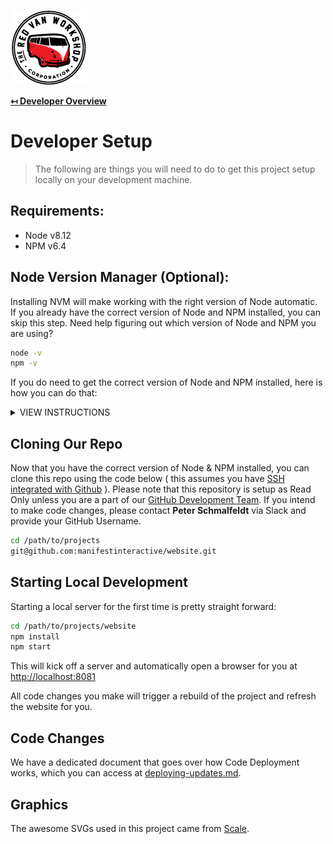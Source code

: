 ![Logo](img/logo.png "Logo")

**[↤ Developer Overview](../README.md)**

Developer Setup
===

> The following are things you will need to do to get this project setup locally on your development machine.

Requirements:
---

* Node v8.12
* NPM v6.4

Node Version Manager (Optional):
---

Installing NVM will make working with the right version of Node automatic. If you already have the correct version of Node and NPM installed, you can skip this step.  Need help figuring out which version of Node and NPM you are using?

```bash
node -v
npm -v
```

If you do need to get the correct version of Node and NPM installed, here is how you can do that:

<details><summary>VIEW INSTRUCTIONS</summary>
<p>

1. **[Install NVM](https://github.com/creationix/nvm#installation)**
2. Add the following code to the very bottom of your profile (~/.bash_profile, ~/.zshrc, ~/.profile, or ~/.bashrc).

    ```bash
    export NVM_DIR="$HOME/.nvm"
    [ -s "$NVM_DIR/nvm.sh" ] && \. "$NVM_DIR/nvm.sh"  # This loads nvm
    [ -s "$NVM_DIR/bash_completion" ] && \. "$NVM_DIR/bash_completion"  # This loads nvm bash_completion

    # This will load the version of node referenced in the .nvmrc file within a project
    autoload -U add-zsh-hook
    load-nvmrc() {
      local node_version="$(nvm version)"
      local nvmrc_path="$(nvm_find_nvmrc)"

      if [ -n "$nvmrc_path" ]; then
        local nvmrc_node_version=$(nvm version "$(cat "${nvmrc_path}")")

        if [ "$nvmrc_node_version" = "N/A" ]; then
          nvm install
        elif [ "$nvmrc_node_version" != "$node_version" ]; then
          nvm use
        fi
      elif [ "$node_version" != "$(nvm version default)" ]; then
        echo "Reverting to nvm default version"
        nvm use default
      fi
    }
    add-zsh-hook chpwd load-nvmrc
    load-nvmrc
    ```

3. Now, you need to reload your terminal, so you can either close it & reopen it, or run something like `source ~/.zshrc` for the file you edited
4. Lastly, you need to add the version of node this project is going to use:

    ```bash
    nvm install 8.12.0
    nvm use 8.12.0
    ```
</p>
</details>

Cloning Our Repo
---

Now that you have the correct version of Node & NPM installed, you can clone this repo using the code below ( this assumes you have [SSH integrated with Github](https://help.github.com/articles/adding-a-new-ssh-key-to-your-github-account/) ). Please note that this repository is setup as Read Only unless you are a part of our [GitHub Development Team](https://github.com/orgs/manifestinteractive/teams/developers).  If you intend to make code changes, please contact **Peter Schmalfeldt** via Slack and provide your GitHub Username.

```bash
cd /path/to/projects
git@github.com:manifestinteractive/website.git
```

Starting Local Development
---

Starting a local server for the first time is pretty straight forward:

```bash
cd /path/to/projects/website
npm install
npm start
```

This will kick off a server and automatically open a browser for you at [http://localhost:8081](http://localhost:8081)

All code changes you make will trigger a rebuild of the project and refresh the website for you.


Code Changes
---

We have a dedicated document that goes over how Code Deployment works, which you can access at [deploying-updates.md](deploying-updates.md).


Graphics
---

The awesome SVGs used in this project came from [Scale](https://2.flexiple.com/scale/multi-color-illustrations).
